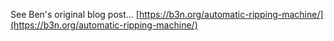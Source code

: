 See Ben's original blog post...
[https://b3n.org/automatic-ripping-machine/](https://b3n.org/automatic-ripping-machine/)